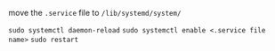 move the `.service` file to `/lib/systemd/system/`

`sudo systemctl daemon-reload`
`sudo systemctl enable <.service file name>`
`sudo restart`

